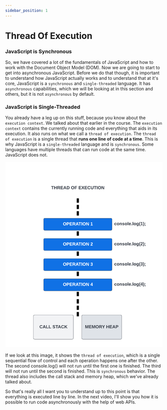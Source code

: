 ```yaml
---
sidebar_position: 1
---
```


# Thread Of Execution

### JavaScript is Synchronous

So, we have covered a lot of the fundamentals of JavaScript and how to work with the Document Object Model (DOM). Now we are going to start to get into asynchronous JavaScript. Before we do that though, it is important to understand how JavaScript actually works and to understand that at it's core, JavaScript is a `synchronous` and `single-threaded` language. It has `asynchronous` capabilities, which we will be looking at in this section and others, but it is not `asynchronous` by default.

### JavaScript is Single-Threaded

You already have a leg up on this stuff, because you know about the `execution context`. We talked about that earlier in the course. The `execution context` contains the currently running code and everything that aids in its execution. It also runs on what we call a `thread of execution`. The `thread of execution` is a single thread that **runs one line of code at a time**. This is why JavaScript is a `single-threaded` language and is `synchronous`. Some languages have multiple threads that can run code at the same time. JavaScript does not.

<!-- <img  width="450" src="images/single-thread.png" /> -->

![](images/single-thread.png)

If we look at this image, it shows the `thread of execution`, which is a single sequential flow of control and each operation happens one after the other. The second console.log() will not run until the first one is finished. The third will not run until the second is finished. This is `synchronous` behavior. The thread also includes the call stack and memory heap, which we've already talked about.

So that's really all I want you to understand up to this point is that everything is executed line by line. In the next video, I'll show you how it is possible to run code asynchronously with the help of web APIs.
